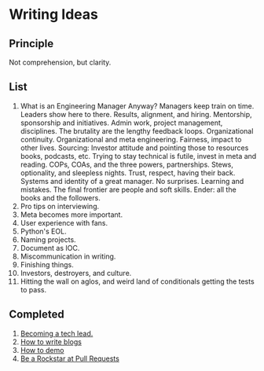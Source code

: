 # Writing Ideas

## Principle

Not comprehension, but clarity.

## List
1. What is an Engineering Manager Anyway?
  Managers keep train on time. Leaders show here to there.
  Results, alignment, and hiring.
  Mentorship, sponsorship and initiatives.
  Admin work, project management, disciplines.
  The brutality are the lengthy feedback loops.
  Organizational continuity.
  Organizational and meta engineering.
  Fairness, impact to other lives.
  Sourcing: Investor attitude and pointing those to resources books, podcasts, etc.
  Trying to stay technical is futile, invest in meta and reading.
  COPs, COAs, and the three powers, partnerships.
  Stews, optionality, and sleepless nights.
  Trust, respect, having their back.
  Systems and identity of a great manager.
  No surprises.
  Learning and mistakes.
  The final frontier are people and soft skills.
  Ender: all the books and the followers.
1. Pro tips on interviewing.
1. Meta becomes more important.
1. User experience with fans.
1. Python's EOL.
1. Naming projects.
1. Document as IOC.
1. Miscommunication in writing.
1. Finishing things.
1. Investors, destroyers, and culture.
1. Hitting the wall on aglos, and weird land of conditionals getting the tests to pass.

## Completed
1. [Becoming a tech lead.](https://dev.to/solidi/what-is-a-tech-lead-anyway-483p)
1. [How to write blogs](https://medium.com/@solidi/the-one-about-blogging-cd9e65a2055b)
1. [How to demo](https://dev.to/solidi/how-to-crush-your-next-team-demo-2bb5)
1. [Be a Rockstar at Pull Requests](https://dev.to/solidi/be-a-rockstar-at-pull-requests-1e4f)
